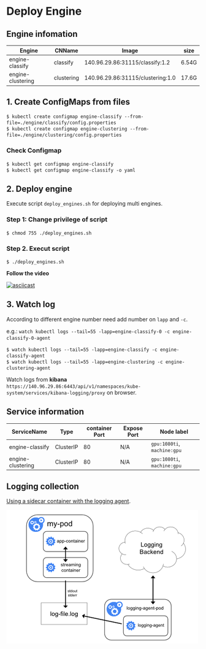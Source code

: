 
# Deploy Engine

## Engine infomation
|Engine|CNName|Image|size|
|-|-|-|-|
|engine-classify|classify|140.96.29.86:31115/classify:1.2|6.54G|
|engine-clustering|clustering|140.96.29.86:31115/clustering:1.0|17.6G|

## 1. Create ConfigMaps from files

```shell
$ kubectl create configmap engine-classify --from-file=./engine/classify/config.properties
$ kubectl create configmap engine-clustering --from-file=./engine/clustering/config.properties
```

### Check Configmap

```shell
$ kubectl get configmap engine-classify
$ kubectl get configmap engine-classify -o yaml
```

## 2. Deploy engine

Execute script `deploy_engines.sh` for deploying multi engines.

### Step 1: Change privilege of script

```shell
$ chmod 755 ./deploy_engines.sh
```
### Step 2. Execut script

```shell
$ ./deploy_engines.sh
```

**Follow the video**

[![asciicast](https://asciinema.org/a/Z8qfeVL8XAaQpFA6BF685rrGD.png)](https://asciinema.org/a/Z8qfeVL8XAaQpFA6BF685rrGD)

## 3. Watch log

According to different engine number need add number on `lapp` and `-c`.

e.g.: `watch kubectl logs --tail=55 -lapp=engine-classify-0 -c engine-classify-0-agent`

```shell
$ watch kubectl logs --tail=55 -lapp=engine-classify -c engine-classify-agent
$ watch kubectl logs --tail=55 -lapp=engine-clustering -c engine-clustering-agent
```

Watch logs from **kibana**
`https://140.96.29.86:6443/api/v1/namespaces/kube-system/services/kibana-logging/proxy` on browser.

## Service information
|ServiceName|Type|container Port|Expose Port|Node label|
|-|-|-|-|-|
|engine-classify|ClusterIP|80|N/A|`gpu:1080ti`, `machine:gpu`|
|engine-clustering|ClusterIP|80|N/A|`gpu:1080ti`, `machine:gpu`|


## Logging collection
[Using a sidecar container with the logging agent][logging agent].

![alt text](/Images/logging_with_streaming_sidecar.png "Logging with streaming sidecar")

[logging agent]: https://kubernetes.io/docs/concepts/cluster-administration/logging/#using-a-sidecar-container-with-the-logging-agent
